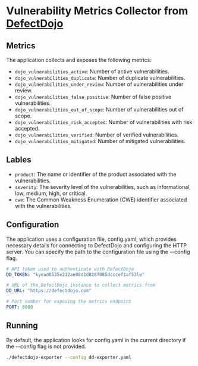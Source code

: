 # Vulnerability Metrics Collector from [DefectDojo](https://github.com/DefectDojo/django-DefectDojo)

## Metrics

The application collects and exposes the following metrics:

- `dojo_vulnerabilities_active`: Number of active vulnerabilities.
- `dojo_vulnerabilities_duplicate`: Number of duplicate vulnerabilities.
- `dojo_vulnerabilities_under_review`: Number of vulnerabilities under review.
- `dojo_vulnerabilities_false_positive`: Number of false positive vulnerabilities.
- `dojo_vulnerabilities_out_of_scope`: Number of vulnerabilities out of scope.
- `dojo_vulnerabilities_risk_accepted`: Number of vulnerabilities with risk accepted.
- `dojo_vulnerabilities_verified`: Number of verified vulnerabilities.
- `dojo_vulnerabilities_mitigated`: Number of mitigated vulnerabilities.

## Lables

- `product`: The name or identifier of the product associated with the vulnerabilities.
- `severity`: The severity level of the vulnerabilities, such as informational, low, medium, high, or critical.
- `cwe`: The Common Weakness Enumeration (CWE) identifier associated with the vulnerabilities.

## Configuration

The application uses a configuration file, config.yaml, which provides necessary details for connecting to DefectDojo and configuring the HTTP server. You can specify the path to the configuration file using the --config flag.

```yaml
# API token used to authenticate with DefectDojo
DD_TOKEN: "kyead0535e212ae08d1d8287085dcccef1af53le"

# URL of the DefectDojo instance to collect metrics from
DD_URL: "https://defectdojo.com"

# Port number for exposing the metrics endpoint
PORT: 8080
```

## Running

By default, the application looks for config.yaml in the current directory if the --config flag is not provided.

```bash
./defectdojo-exporter --config dd-exporter.yaml
```
